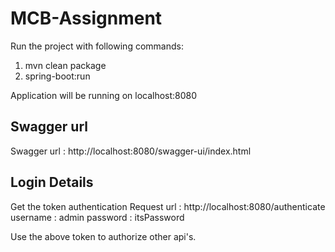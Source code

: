 # MCB-Assignment

Run the project with following commands:
1. mvn clean package
2. spring-boot:run

Application will be running on localhost:8080

## Swagger url
Swagger url : http://localhost:8080/swagger-ui/index.html


## Login Details
Get the token authentication Request url : http://localhost:8080/authenticate
username : admin
password : itsPassword

Use the above token to  authorize other api's.



